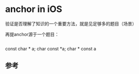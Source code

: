 # anchor in iOS

验证是否理解了知识的一个重要方法，就是见足够多的题目（场景）

再提anchor源于一个题目：

```

```

const char * a; 
char const *a; 
char * const a

## 参考

